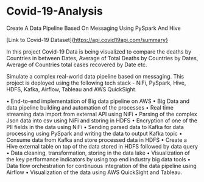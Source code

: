 # Covid-19-Analysis
Create A Data Pipeline Based On Messaging Using PySpark And Hive

[Link to Covid-19 Dataset]{https://api.covid19api.com/summary}

In this project Covid-19 Data is being visualized to compare the deaths by Countries in between Dates, Average of Total Deaths by Countries by Dates, Average of Countries total cases recovered by Date etc.

Simulate a complex real-world data pipeline based on messaging. This project is deployed using the following tech stack - NiFi, PySpark, Hive, HDFS, Kafka, Airflow, Tableau and AWS QuickSight.

• End-to-end implementation of Big data pipeline on AWS • Big Data and data pipeline building and automation of the processes • Real time streaming data import from external API using NiFi • Parsing of the complex Json data into csv using NiFi and storing in HDFS • Encryption of one of the PII fields in the data using NiFi • Sending parsed data to Kafka for data processing using PySpark and writing the data to output Kafka topic • Consume data from Kafka and store processed data in HDFS • Create a Hive external table on top of the data stored in HDFS followed by data query • Data cleaning, transformation, storing in the data lake • Visualization of the key performance indicators by using top end industry big data tools • Data flow orchestration for continuous integration of the data pipeline using Airflow • Visualization of the data using AWS QuickSight and Tableau.

